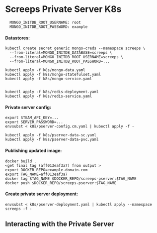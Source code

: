 # Screeps Private Server K8s


      MONGO_INITDB_ROOT_USERNAME: root
      MONGO_INITDB_ROOT_PASSWORD: example


#### Datastores:
```
kubectl create secret generic mongo-creds --namespace screeps \
  --from-literal=MONGO_INITDB_DATABASE=screeps \
  --from-literal=MONGO_INITDB_ROOT_USERNAME=screeps \
  --from-literal=MONGO_INITDB_ROOT_PASSWORD=... 

kubectl apply -f k8s/mongo-data.yaml
kubectl apply -f k8s/mongo-statefulset.yaml
kubectl apply -f k8s/mongo-service.yaml


kubectl apply -f k8s/redis-deployment.yaml
kubectl apply -f k8s/redis-service.yaml
```

#### Private server config:
```
export STEAM_API_KEY=...
export SERVER_PASSWORD=...
envsubst < k8s/pserver-config.cm.yaml | kubectl apply -f - 
```

```
kubectl apply -f k8s/pserver-data-sc.yaml
kubectl apply -f k8s/pserver-data-pvc.yaml
```

#### Publishing updated image:
```
docker build .
<get final tag (aff013eaf3a7) from output >
export DOCKER_REPO=example.domain.com
export TAG_NAME=aff013eaf3a7
docker tag $TAG_NAME $DOCKER_REPO/screeps-pserver:$TAG_NAME
docker push $DOCKER_REPO/screeps-pserver:$TAG_NAME
```

#### Create private server deployment:
```
envsubst < k8s/pserver-deployment.yaml | kubectl apply --namespace screeps -f - 
```


## Interacting with the Private Server

